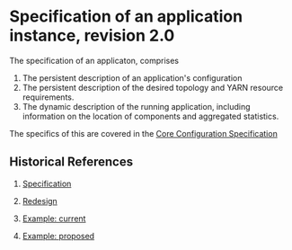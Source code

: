 <!---
   Licensed to the Apache Software Foundation (ASF) under one or more
   contributor license agreements.  See the NOTICE file distributed with
   this work for additional information regarding copyright ownership.
   The ASF licenses this file to You under the Apache License, Version 2.0
   (the "License"); you may not use this file except in compliance with
   the License.  You may obtain a copy of the License at

       http://www.apache.org/licenses/LICENSE-2.0

   Unless required by applicable law or agreed to in writing, software
   distributed under the License is distributed on an "AS IS" BASIS,
   WITHOUT WARRANTIES OR CONDITIONS OF ANY KIND, either express or implied.
   See the License for the specific language governing permissions and
   limitations under the License.
-->

# Specification of an application instance, revision 2.0

The specification of an applicaton, comprises
1. The persistent description of an application's configuration
1. The persistent description of the desired topology and YARN resource
requirements.
1. The dynamic description of the running application, including information
on the location of components and aggregated statistics. 

The specifics of this are covered in the [Core Configuration Specification](core.md)


## Historical References

1. [Specification](specification.html)
1. [Redesign](redesign.html)


1. [Example: current](original-hbase.json)
1. [Example: proposed](proposed-hbase.json)

